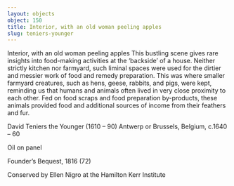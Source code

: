 ```yaml
---
layout: objects
object: 150
title: Interior, with an old woman peeling apples
slug: teniers-younger
---
```

Interior, with an old woman peeling apples  This bustling scene gives rare insights into food-making activities at the ‘backside’ of a house. Neither strictly kitchen nor farmyard, such liminal spaces were used for the dirtier and messier work of food and remedy preparation. This was where smaller farmyard creatures, such as hens, geese, rabbits, and pigs, were kept, reminding us that humans and animals often lived in very close proximity to each other. Fed on food scraps and food preparation by-products, these animals  provided food and additional sources of income  from their feathers and fur.  

David Teniers the Younger (1610 – 90) Antwerp or Brussels, Belgium, c.1640 – 60

Oil on panel  

Founder’s Bequest, 1816 (72)  

Conserved by Ellen Nigro at the Hamilton Kerr Institute
